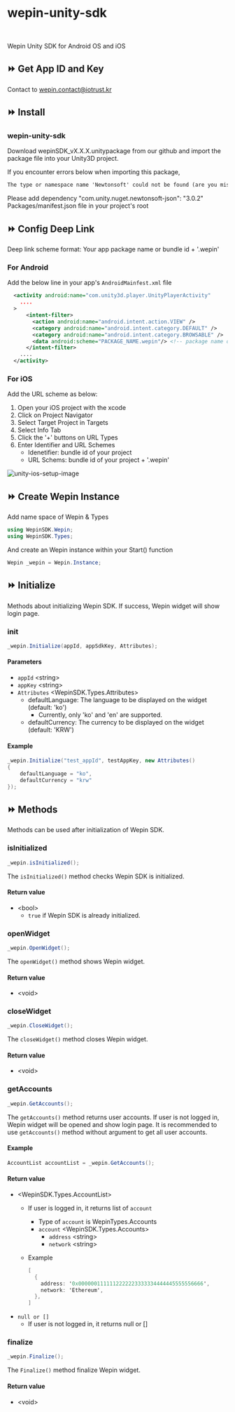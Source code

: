 # wepin-unity-sdk

<br />

Wepin Unity SDK for Android OS and iOS

## ⏩ Get App ID and Key

Contact to wepin.contact@iotrust.kr

## ⏩ Install

### wepin-unity-sdk

Download wepinSDK_vX.X.X.unitypackage from our github and import the package file into your Unity3D project.

If you encounter errors below when importing this package, 

```xml
The type or namespace name 'Newtonsoft' could not be found (are you missing a using directive or an assembly reference?)
```

Please add dependency "com.unity.nuget.newtonsoft-json": "3.0.2" Packages/manifest.json file in your project's root

## ⏩ Config Deep Link

Deep link scheme format: Your app package name or bundle id + '.wepin'

### For Android

Add the below line in your app's `AndroidMainfest.xml` file

```xml
  <activity android:name="com.unity3d.player.UnityPlayerActivity"
    ....
  >
      <intent-filter>
        <action android:name="android.intent.action.VIEW" />
        <category android:name="android.intent.category.DEFAULT" />
        <category android:name="android.intent.category.BROWSABLE" />
        <data android:scheme="PACKAGE_NAME.wepin"/> <!-- package name of your android app + '.wepin' -->
      </intent-filter>            
    ....
  </activity>
```

### For iOS

Add the URL scheme as below:

1. Open your iOS project with the xcode
2. Click on Project Navigator
3. Select Target Project in Targets
4. Select Info Tab
5. Click the '+' buttons on URL Types
6. Enter Identifier and URL Schemes
   - Idenetifier: bundle id of your project
   - URL Schems: bundle id of your project + '.wepin'

![unity-ios-setup-image](https://github.com/IotrustGitHub/wepin-unity-sdk/assets/43332708/ba1ddc58-1b51-4253-b5e7-22741717fa9d)


## ⏩ Create Wepin Instance

Add name space of Wepin & Types

```c#
using WepinSDK.Wepin;
using WepinSDK.Types;
```

And create an Wepin instance within your Start() function

```c#
Wepin _wepin = Wepin.Instance;
```

## ⏩ Initialize

Methods about initializing Wepin SDK. If success, Wepin widget will show login page.

### init

```c#
_wepin.Initialize(appId, appSdkKey, Attributes);
```
#### Parameters

- `appId` \<string>
- `appKey` \<string>
- `Attributes` \<WepinSDK.Types.Attributes>
  - defaultLanguage: The language to be displayed on the widget (default: 'ko')
    - Currently, only 'ko' and 'en' are supported.
  - defaultCurrency: The currency to be displayed on the widget (default: 'KRW')

#### Example

```c#
_wepin.Initialize("test_appId", testAppKey, new Attributes()
{
    defaultLanguage = "ko",
    defaultCurrency = "krw"
});
```
## ⏩ Methods

Methods can be used after initialization of Wepin SDK.

### isInitialized

```c#
_wepin.isInitialized();
```

The `isInitialized()` method checks Wepin SDK is initialized.

#### Return value

- \<bool>
  - `true` if Wepin SDK is already initialized.


### openWidget

```c#
_wepin.OpenWidget();
```

The `openWidget()` method shows Wepin widget. 

#### Return value

- \<void>

### closeWidget

```c#
_wepin.CloseWidget();
```

The `closeWidget()` method closes Wepin widget.

#### Return value

- \<void>

### getAccounts

```c#
_wepin.GetAccounts();
```

The `getAccounts()` method returns user accounts. If user is not logged in, Wepin widget will be opened and show login page. It is recommended to use `getAccounts()` method without argument to get all user accounts.

#### Example

```c#
AccountList accountList = _wepin.GetAccounts();
```

#### Return value

- <WepinSDK.Types.AccountList>
  - If user is logged in, it returns list of `account`
    - Type of `account` is WepinTypes.Accounts
    - `account` \<WepinSDK.Types.Accounts>
      - `address` \<string>
      - `network` \<string>

  - Example
    ```c#
    [
      {
        address: '0x0000001111112222223333334444445555556666',
        network: 'Ethereum',
      },
    ]
    ```
- `null or []`
  - If user is not logged in, it returns null or []

### finalize

```c#
_wepin.Finalize();
```

The `Finalize()` method finalize Wepin widget.

#### Return value

- \<void>
